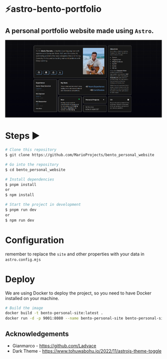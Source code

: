 # ⚡️astro-bento-portfolio

## A personal portfolio website made using `Astro`.

![astro-bento-portfolio | Bento-like Personal Porfolio Template](public/preview.png)

# Steps ▶️

```bash
# Clone this repository
$ git clone https://github.com/MarioProjects/bento_personal_website
```

```bash
# Go into the repository
$ cd bento_personal_website
```

```bash
# Install dependencies
$ pnpm install
or
$ npm install
```

```bash
# Start the project in development
$ pnpm run dev
or
$ npm run dev
```


# Configuration

remember to replace the `site` and other properties with your data in `astro.config.mjs`

# Deploy

We are using Docker to deploy the project, so you need to have Docker installed on your machine.

```bash
# Build the image
docker build -t bento-personal-site:latest .
docker run -d -p 9001:8080 --name bento-personal-site bento-personal-site
```

## Acknowledgements

- Gianmarco - https://github.com/Ladvace
- Dark Theme - https://www.tohuwabohu.io/2022/11/astrojs-theme-toggle
